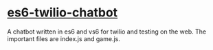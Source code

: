 # <a href="https://github.com/rhildred/es6-twilio-chatbot" target="_blank">es6-twilio-chatbot</a>
A chatbot written in es6 and vs6 for twilio and testing on the web. The important files are index.js and game.js.
